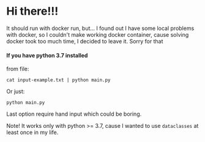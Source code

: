 # Hi there!!!

It should run with docker run, but... I found out I have some local problems 
with docker, so I couldn't make working docker container, cause
solving docker took too much time, I decided to leave it. 
Sorry for that

#### If you have python 3.7 installed

from file:
    
    cat input-example.txt | python main.py 
    
Or just:

    python main.py
    
Last option require hand input which could be boring.

Note!
It works only with python >=  3.7, 
cause I wanted to use `dataclasses` at least once in my life.